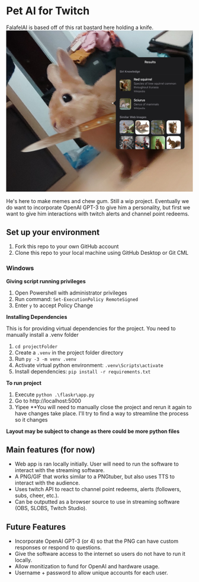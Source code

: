 
# Pet AI for Twitch
FalafelAI is based off of this rat bastard here holding a knife.
![Alt text](flaskr/static/IMG_7847.png)

He's here to make memes and chew gum. Still a wip project. Eventually we do want to incorporate OpenAI GPT-3 to give him a personality, but first we want to give him interactions with twitch alerts and channel point redeems.

## Set up your environment

1. Fork this repo to your own GitHub account
2. Clone this repo to your local machine using GitHub Desktop or Git CML

### **Windows**

**Giving script running privileges**

1. Open Powershell with administrator privileges
2. Run command: `Set-ExecutionPolicy RemoteSigned`
3. Enter `y` to accept Policy Change


**Installing Dependencies**

This is for providing virtual dependencies for the project. You need to manually install a .venv folder
1. `cd projectFolder`
2. Create a `.venv` in the project folder directory
3. Run `py -3 -m venv .venv`
4. Activate virtual python environment: `.venv\Scripts\activate`
5. Install dependencies: `pip install -r requirements.txt`

**To run project**
1. Execute `python .\flaskr\app.py`
2. Go to http://localhost:5000
3. Yipee
**You will need to manually close the project and rerun it again to have changes take place. I'll try to find a way to streamline the process so it changes 

**Layout may be subject to change as there could be more python files**

## Main features (for now)
- Web app is ran locally initially. User will need to run the software to interact with the streaming software.
- A PNG/GIF that works similar to a PNGtuber, but also uses TTS to interact with the audience.
- Uses twitch API to react to channel point redeems, alerts (followers, subs, cheer, etc.).
- Can be outputted as a browser source to use in streaming software (OBS, SLOBS, Twitch Studio).

## Future Features
- Incorporate OpenAI GPT-3 (or 4) so that the PNG can have custom responses or respond to questions.
- Give the software access to the internet so users do not have to run it locally.
- Allow monitization to fund for OpenAI and hardware usage.
- Username + password to allow unique accounts for each user.